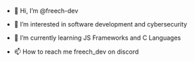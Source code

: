 - 👋 Hi, I’m @freech-dev
- 👀 I’m interested in software development and cybersecurity
- 🌱 I’m currently learning JS Frameworks and C Languages 

- 📫 How to reach me freech_dev on discord

